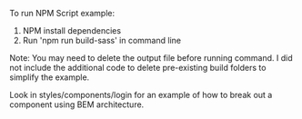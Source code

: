 To run NPM Script example:
1. NPM install dependencies
2. Run 'npm run build-sass' in command line

Note: You may need to delete the output file before running command. I did not include the additional code to delete pre-existing build folders to simplify the example.

Look in styles/components/login for an example of how to break out a component using BEM architecture.
